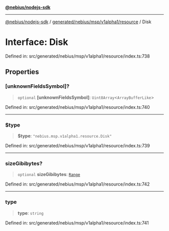 [**@nebius/nodejs-sdk**](../../../../../../README.md)

***

[@nebius/nodejs-sdk](../../../../../../README.md) / [generated/nebius/msp/v1alpha1/resource](../README.md) / Disk

# Interface: Disk

Defined in: src/generated/nebius/msp/v1alpha1/resource/index.ts:738

## Properties

### \[unknownFieldsSymbol\]?

> `optional` **\[unknownFieldsSymbol\]**: `Uint8Array`\<`ArrayBufferLike`\>

Defined in: src/generated/nebius/msp/v1alpha1/resource/index.ts:740

***

### $type

> **$type**: `"nebius.msp.v1alpha1.resource.Disk"`

Defined in: src/generated/nebius/msp/v1alpha1/resource/index.ts:739

***

### sizeGibibytes?

> `optional` **sizeGibibytes**: [`Range`](Range.md)

Defined in: src/generated/nebius/msp/v1alpha1/resource/index.ts:742

***

### type

> **type**: `string`

Defined in: src/generated/nebius/msp/v1alpha1/resource/index.ts:741
